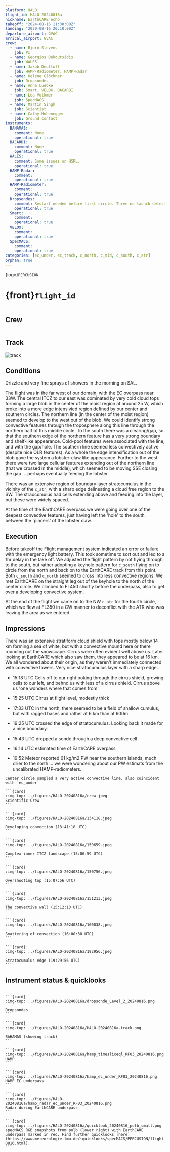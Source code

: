 ```yaml
---
platform: HALO
flight_id: HALO-20240816a
nickname: EarthCARE echo
takeoff: "2024-08-16 11:30:00Z"
landing: "2020-08-16 20:10:00Z"
departure_airport: GVAC
arrical_airport: GVAC
crew:
  - name: Bjorn Stevens
    job: PI
  - name: Georgios Dekoutsidis
    job: WALES
  - name: Jakob Deutloff
    job: HAMP-Radiometer, HAMP-Radar
  - name: Helene Glöckner
    job: Dropsondes
  - name: Anna Luebke
    job: Smart, VELOX, BACARDI
  - name: Lea Volkmer
    job: SpecMACS
  - name: Martin Singh
    job: Scientist
  - name: Cathy Hohenegger
    job: Ground contact
instruments:
  BAHAMAS:
    comment: None
    operational: true
  BACARDI:
    comment: None
    operational: true
  WALES:
    comment: Some issues on HSRL.
    operational: true
  HAMP-Radar:
    comment: 
    operational: true
  HAMP-Radiometer:
    comment: 
    operational: true
  Dropsondes:
    comment: Restart needed before first circle. Three no launch detects.
    operational: true
  Smart:
    comment: 
    operational: true
  VELOX:
    comment: 
    operational: true
  SpecMACS:
    comment: 
    operational: true
categories: [ec_under, ec_track, c_north, c_mid, c_south, c_atr]
orphan: true
---
```


{logo}`PERCUSION`

# {front}`flight_id`

```{badges}
```

## Crew

```{crew-list}
```

## Track
![track](../figures/HALO-20240816a/HALO-20240816a-track.png)

## Conditions

Drizzle and very fine sprays of showers in the morning on SAL. 

The flight was in the far west of our domain, with the EC overpass near 33W.  The central ITCZ to our east was dominated by very cold cloud tops forming a large blob in the center of the moist region at around 25 W, which broke into a more edge intensivied region defined by our center and southern circles.  The northern line (in the center of the moist region) seemed to develop to the west out of the blob.  We could identify strong convective features through the troposphere along this line through the northern half of this middle circle.  To the south there was a clearing/gap, so that the southern edge of the northern feature has a very strong boundary and shelf-like appearance.  Cold-pool features were associated with the line, and with the gap/hole.  The southern line seemed less convectively active (despite nice OLR features).  As a whole the edge intensification out of the blob gave the system a lobster-claw like appearance.  Further to the west there were two large cellular features extending out of the northern line (that we crossed in the middle), which seemed to be moving SSE closing the gap ... perhaps eventually feeding the lobster.

There was an extensive region of boundary layer stratocumulus in the vicinity of the `c_atr`, with a sharp edge delineating a cloud free region to the SW.  The straocumulus had cells extending above and feeding into the layer, but these were widely spaced.

At the time of the EarthCARE overpass we were going over one of the deepest convective features, just having left the 'hole' to the south, between the 'pincers' of the lobster claw.

## Execution

Before takeoff the Flight management system indicated an error or failure with the emergency light battery.  This took sometime to sort out and led to a 1hr delay in the take off.  We adjusted the flight pattern by not flying through to the south, but rather adopting a keyhole pattern for `c_south` flying on to circle from the north and back on to the EarthCARE track from this point.  Both `c_south` and `c_north` seemed to cross into less convective regions. We met EarthCARE on the straight leg out of the keyhole to the north of the center circle.  We climbed to FL450 shortly before the underpass, also to get over a developing convective system.

At the end of the flight we came on to the NW `c_atr` for the fourth circle, which we flew at FL350 in a CW manner to deconflict with the ATR who was leaving the area as we entered.

## Impressions

There was an extensive stratiform cloud shield with tops mostly below 14 km forming a sea of white, but with a convective mound here or there rounding out the snowscape. Cirrus were often evident well above us.  Later looking at EarthCARE which also saw them, they appeared to be at 16 km.  We all wondered about their origin, as they weren't immediately connected with convective towers.   Very nice stratocumulus layer with a sharp edge.

- 15:18 UTC Cells off to our right poking through the cirrus shield, growing cells to our left, and behnd us with less of a cirrus chield. Cirrus above us 'one wonders where that comes from'

- 15:25 UTC Cirrus at flight level, modestly thick

- 17:33 UTC in the north, there seemed to be a field of shallow cumulus, but with ragged bases and rather at 6 km than at 600m

- 19:25 UTC crossed the edge of stratocumulus.  Looking back it made for a nice boundary.

- 15:43 UTC dropped a sonde through a deep convective cell

- 16:14 UTC estimated time of EarthCARE overpass

- 19:52 Meteor reported 61 kg/m2 PW near the southern islands, much drier to the north ... we were wondering about our PW estimats from the uncalibrated HAMP-radiometers.

```{note}
Center circle sampled a very active convective line, also coincident with `ec_under`
```

````{card-carousel} 2
```{card}
:img-top: ../figures/HALO-20240816a/crew.jpeg
Scientific Crew
```

```{card}
:img-top: ../figures/HALO-20240816a/134118.jpeg

Developing convection (13:41:18 UTC)
```

```{card}
:img-top: ../figures/HALO-20240816a/150659.jpeg

Complex inner ITCZ landscape (15:06:59 UTC)
```

```{card}
:img-top: ../figures/HALO-20240816a/150756.jpeg

Overshooting top (15:07:56 UTC)
```

```{card}
:img-top: ../figures/HALO-20240816a/151213.jpeg

The convective wall (15:12:13 UTC)
```

```{card}
:img-top: ../figures/HALO-20240816a/160038.jpeg

Smattering of convection (16:00:38 UTC)
```

```{card}
:img-top: ../figures/HALO-20240816a/192956.jpeg

Stratocumulus edge (19:29:56 UTC)
```

````

## Instrument status & quicklooks

```{instrument-table}
```

````{card-carousel} 2
```{card}
:img-top: ../figures/HALO-20240816a/dropsonde_Level_2_20240816.png

Dropsondes
```

```{card}
:img-top: ../figures/HALO-20240816a/HALO-20240816a-track.png

BAHAMAS (showing track)
```

```{card}
:img-top: ../figures/HALO-20240816a/hamp_timesliceql_RF03_20240816.png
HAMP 
```

```{card}
:img-top: ../figures/HALO-20240816a/hamp_ec_under_RF03_20240816.png
HAMP EC underpass
```

```{card}
:img-top: ../figures/HALO-20240816a/hamp_radar_ec_under_RF03_20240816.png
Radar during EarthCARE underpass
```

```{card}
:img-top: ../figures/HALO-20240816a/quicklook_20240816_polb_small.png
specMACS RGB snapshots from polb (lower right) with EarthCARE underpass marked in red. Find further quicklooks [here](https://www.meteorologie.lmu.de/~quicklooks/specMACS/PERCUSION/flight_HALO-0816.html).
```

````
